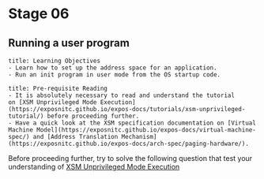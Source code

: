 # Stage 06
## Running a user program

```ad-abstract
title: Learning Objectives
- Learn how to set up the address space for an application.
- Run an init program in user mode from the OS startup code.
```

```ad-info
title: Pre-requisite Reading
- It is absolutely necessary to read and understand the tutorial on [XSM Unprivileged Mode Execution](https://exposnitc.github.io/expos-docs/tutorials/xsm-unprivileged-tutorial/) before proceeding further.
- Have a quick look at the XSM specification documentation on [Virtual Machine Model](https://exposnitc.github.io/expos-docs/virtual-machine-spec/) and [Address Translation Mechanism](https://exposnitc.github.io/expos-docs/arch-spec/paging-hardware/).
```

Before proceeding further, try to solve the following question that test your understanding of [XSM Unprivileged Mode Execution](https://exposnitc.github.io/expos-docs/tutorials/xsm-unprivileged-tutorial/)

































